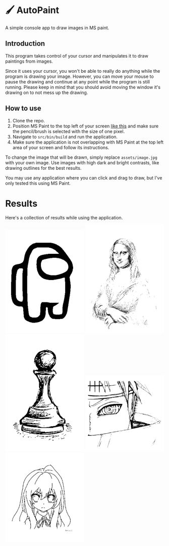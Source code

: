 # 🖌 AutoPaint

A simple console app to draw images in MS paint.

## Introduction
This program takes control of your cursor and manipulates it to draw paintings from images.

Since it uses your cursor, you won't be able to really do anything while the program is drawing your image. However, you can move your mouse to pause the drawing and continue at any point while the program is still running. Please keep in mind that you should avoid moving the window it's drawing on to not mess up the drawing.

## How to use
1. Clone the repo.
2. Position MS Paint to the top left of your screen [like this](https://user-images.githubusercontent.com/46462862/127742196-d41aecee-f61a-48c9-b19d-37436569fa30.png) and make sure the pencil/brush is selected with the size of one pixel.
3. Navigate to `src/bin/build` and run the application.
4. Make sure the application is not overlapping with MS Paint at the top left area of your screen and follow its instructions.

To change the image that will be drawn, simply replace `assets/image.jpg` with your own image. Use images with high dark and bright contrasts, like drawing outlines for the best results.

You may use any application where you can click and drag to draw, but I've only tested this using MS Paint.

# Results
Here's a collection of results while using the application.

<img src="drawings/Crewmate.png" alt="Crewmate" width="250"/>
<img src="drawings/Mona%20Lisa.png" alt="Mona Lisa" width="250"/>
<img src="drawings/Pawn.png" alt="Pawn" width="250"/>
<img src="drawings/Pain.png" alt="Pain" width="250"/>
<img src="drawings/Taiga.png" alt="Taiga" width="250"/>
